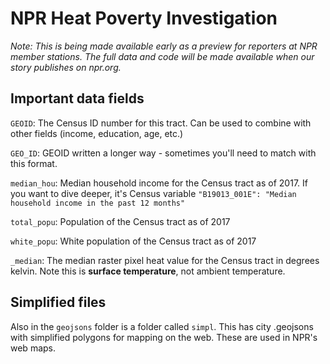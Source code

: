 # NPR Heat Poverty Investigation

_Note: This is being made available early as a preview for reporters at NPR member stations. The full data and code will be made available when our story publishes on npr.org._

## Important data fields


`GEOID`: The Census ID number for this tract. Can be used to combine with other fields (income, education, age, etc.)

`GEO_ID`: GEOID written a longer way - sometimes you'll need to match with this format.

`median_hou`: Median household income for the Census tract as of 2017. If you want to dive deeper, it's Census variable `"B19013_001E": "Median household income in the past 12 months"`

`total_popu`: Population of the Census tract as of 2017

`white_popu`: White population of the Census tract as of 2017

`_median`: The median raster pixel heat value for the Census tract in degrees kelvin. Note this is __surface temperature__, not ambient temperature.


## Simplified files

Also in the `geojsons` folder is a folder called `simpl`. This has city .geojsons with simplified polygons for mapping on the web. These are used in NPR's web maps.